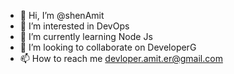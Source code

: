 - 👋 Hi, I’m @shenAmit
- 👀 I’m interested in DevOps
- 🌱 I’m currently learning Node Js
- 💞️ I’m looking to collaborate on DeveloperG
- 📫 How to reach me devloper.amit.er@gmail.com

<!---
shenAmit/shenAmit is a ✨ special ✨ repository because its `README.md` (this file) appears on your GitHub profile.
You can click the Preview link to take a look at your changes.
--->
